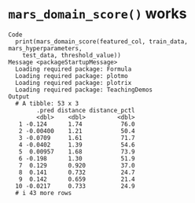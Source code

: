 # `mars_domain_score()` works

    Code
      print(mars_domain_score(featured_col, train_data, mars_hyperparameters,
        test_data, threshold_value))
    Message <packageStartupMessage>
      Loading required package: Formula
      Loading required package: plotmo
      Loading required package: plotrix
      Loading required package: TeachingDemos
    Output
      # A tibble: 53 x 3
            .pred distance distance_pctl
            <dbl>    <dbl>         <dbl>
       1 -0.124      1.74           76.0
       2 -0.00400    1.21           50.4
       3 -0.0709     1.61           71.7
       4 -0.0402     1.39           54.6
       5  0.00957    1.68           73.9
       6 -0.198      1.30           51.9
       7  0.129      0.920          37.0
       8  0.141      0.732          24.7
       9  0.142      0.659          21.4
      10 -0.0217     0.733          24.9
      # i 43 more rows

